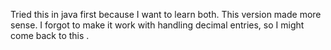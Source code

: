 Tried this in java first because I want to learn both. This version made more sense. I forgot to make it work with handling decimal entries, so I might come back to this .
